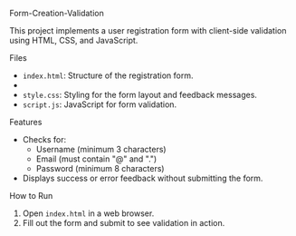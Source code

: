 Form-Creation-Validation

This project implements a user registration form with client-side validation using HTML, CSS, and JavaScript.

Files
- `index.html`: Structure of the registration form.
- 
- `style.css`: Styling for the form layout and feedback messages.
- `script.js`: JavaScript for form validation.

 Features
- Checks for:
  - Username (minimum 3 characters)
  - Email (must contain "@" and ".")
  - Password (minimum 8 characters)
- Displays success or error feedback without submitting the form.

How to Run
1. Open `index.html` in a web browser.
2. Fill out the form and submit to see validation in action.
